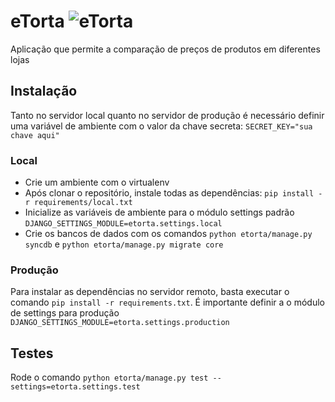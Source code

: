# eTorta ![eTorta](http://etorta.herokuapp.com/static/core/img/logo.png)
Aplicação que permite a comparação de preços de produtos em diferentes lojas

## Instalação

Tanto no servidor local quanto no servidor de produção é necessário definir uma variável de ambiente com o valor da chave secreta: `SECRET_KEY="sua chave aqui"`

### Local
- Crie um ambiente com o virtualenv
- Após clonar o repositório, instale todas as dependências: `pip install -r requirements/local.txt`
- Inicialize as variáveis de ambiente para o módulo settings padrão `DJANGO_SETTINGS_MODULE=etorta.settings.local`
- Crie os bancos de dados com os comandos `python etorta/manage.py syncdb` e `python etorta/manage.py migrate core`

### Produção
Para instalar as dependências no servidor remoto, basta executar o comando `pip install -r requirements.txt`.
É importante definir a o módulo de settings para produção `DJANGO_SETTINGS_MODULE=etorta.settings.production`

## Testes
Rode o comando `python etorta/manage.py test --settings=etorta.settings.test`
